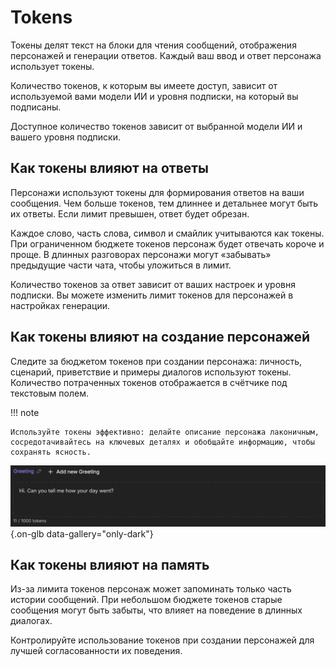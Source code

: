 # Tokens

Токены делят текст на блоки для чтения сообщений, отображения персонажей и генерации ответов. Каждый ваш ввод и ответ персонажа использует токены.

Количество токенов, к которым вы имеете доступ, зависит от используемой вами модели ИИ и уровня подписки, на который вы подписаны.

Доступное количество токенов зависит от выбранной модели ИИ и вашего уровня подписки.

## Как токены влияют на ответы

Персонажи используют токены для формирования ответов на ваши сообщения. Чем больше токенов, тем длиннее и детальнее могут быть их ответы. Если лимит превышен, ответ будет обрезан.

Каждое слово, часть слова, символ и смайлик учитываются как токены. При ограниченном бюджете токенов персонаж будет отвечать короче и проще. В длинных разговорах персонажи могут «забывать» предыдущие части чата, чтобы уложиться в лимит.

Количество токенов за ответ зависит от ваших настроек и уровня подписки. Вы можете изменить лимит токенов для персонажей в настройках генерации.

## Как токены влияют на создание персонажей

Следите за бюджетом токенов при создании персонажа: личность, сценарий, приветствие и примеры диалогов используют токены. Количество потраченных токенов отображается в счётчике под текстовым полем.

!!! note

	Используйте токены эффективно: делайте описание персонажа лаконичным, сосредотачивайтесь на ключевых деталях и обобщайте информацию, чтобы сохранять ясность.

![](assets/image/tokens-count.png){.on-glb data-gallery="only-dark"}

## Как токены влияют на память

Из-за лимита токенов персонаж может запоминать только часть истории сообщений. При небольшом бюджете токенов старые сообщения могут быть забыты, что влияет на поведение в длинных диалогах.

Контролируйте использование токенов при создании персонажей для лучшей согласованности их поведения.